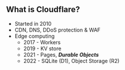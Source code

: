 ## What is Cloudflare?

* Started in 2010 <!-- .element: class="fragment" data-fragment-index="1" -->
* CDN, DNS, DDoS protection & WAF <!-- .element: class="fragment" data-fragment-index="2" -->
* Edge computing <!-- .element: class="fragment" data-fragment-index="3" -->
    * 2017 - Workers
    * 2019 - KV store
    * 2021 - Pages, _**Durable Objects**_
    * 2022 - SQLite (D1), Object Storage (R2)
